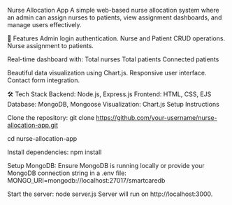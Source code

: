 Nurse Allocation App
A simple web-based nurse allocation system where an admin can assign nurses to patients, view assignment dashboards, and manage users effectively.

🚀 Features
Admin login authentication.
Nurse and Patient CRUD operations.
Nurse assignment to patients.

Real-time dashboard with:
Total nurses
Total patients
Connected patients

Beautiful data visualization using Chart.js.
Responsive user interface.
Contact form integration.

🛠️ Tech Stack
Backend: Node.js, Express.js
Frontend: HTML, CSS, EJS
Database: MongoDB, Mongoose
Visualization: Chart.js
Setup Instructions

Clone the repository:
git clone https://github.com/your-username/nurse-allocation-app.git

cd nurse-allocation-app

Install dependencies:
npm install

Setup MongoDB:
Ensure MongoDB is running locally or provide your MongoDB connection string in a .env file:
MONGO_URI=mongodb://localhost:27017/smartcaredb

Start the server:
node server.js
Server will run on http://localhost:3000.
